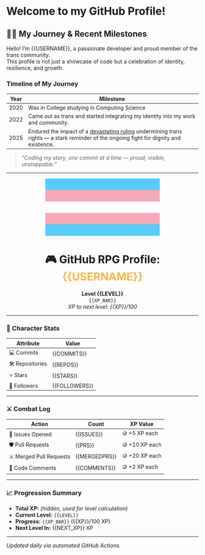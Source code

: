 # Welcome to my GitHub Profile!

## 🏳️‍⚧️ My Journey & Recent Milestones

Hello! I’m {{USERNAME}}, a passionate developer and proud member of the trans community.  
This profile is not just a showcase of code but a celebration of identity, resilience, and growth.

### Timeline of My Journey

| Year | Milestone |
|-------|------------|
| 2020 | Was in College studying in Computing Science  |
| 2022 | Came out as trans and started integrating my identity into my work and community. |
| 2025 |  Endured the impact of a [devastating ruling](https://example-link-to-news) undermining trans rights — a stark reminder of the ongoing fight for dignity and existence. |

> *“Coding my story, one commit at a time — proud, visible, unstoppable.”*

---

<p align="center">
  <img src="trans-flag.svg" alt="Transgender Pride Flag" width="300" />
</p>

<h1 align="center">🎮 GitHub RPG Profile: <span style="color:#ffb347">{{USERNAME}}</span></h1>

<p align="center">
  <b>Level {{LEVEL}}</b><br>
  <code>{{XP_BAR}}</code><br>
  <i>XP to next level: {{XP}}/100</i>
</p>

---

### 🧠 Character Stats

| Attribute        | Value        |
|------------------|--------------|
| 💻 Commits       | {{COMMITS}}  |
| 🛠 Repositories  | {{REPOS}}    |
| ⭐ Stars         | {{STARS}}    |
| 👥 Followers     | {{FOLLOWERS}}|

---

### ⚔️ Combat Log

| Action                 | Count         | XP Value      |
|------------------------|---------------|---------------|
| 🔧 Issues Opened        | {{ISSUES}}    | 🪙 +5 XP each  |
| 🛡 Pull Requests        | {{PRS}}       | 🪙 +10 XP each |
| ⚔ Merged Pull Requests  | {{MERGEDPRS}} | 🪙 +20 XP each |
| 💬 Code Comments       | {{COMMENTS}}  | 🪙 +2 XP each  |

---

### 📈 Progression Summary

- **Total XP:** *(hidden, used for level calculation)*
- **Current Level:** `{{LEVEL}}`
- **Progress:** `{{XP_BAR}}` ({{XP}}/100 XP)
- **Next Level In:** {{NEXT_XP}} XP

---

_Updated daily via automated GitHub Actions._
